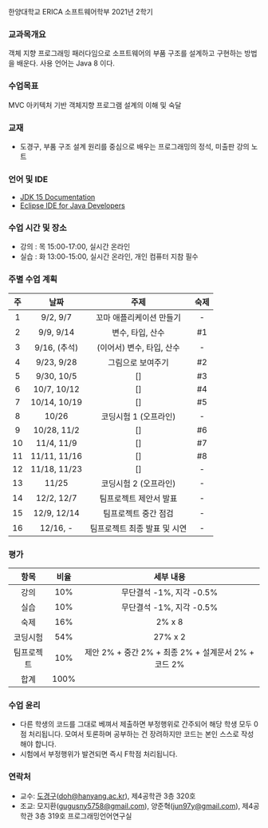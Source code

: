 한양대학교 ERICA 소프트웨어학부 2021년 2학기

### 교과목개요

객체 지향 프로그래밍 패러다임으로 소프트웨어의 부품 구조를 설계하고 구현하는 방법을 배운다.
사용 언어는 Java 8 이다.

### 수업목표

MVC 아키텍처 기반 객체지향 프로그램 설계의 이해 및 숙달

### 교재
- 도경구, 부품 구조 설계 원리를 중심으로 배우는 프로그래밍의 정석, 미출판 강의 노트

### 언어 및 IDE
- [JDK 15 Documentation](https://docs.oracle.com/en/java/javase/15/index.html)
- [Eclipse IDE for Java Developers](https://www.eclipse.org/downloads/)

### 수업 시간 및 장소

- 강의 : 목 15:00-17:00, 실시간 온라인 
- 실습 : 화 13:00-15:00, 실시간 온라인, 개인 컴퓨터 지참 필수


### 주별 수업 계획

| 주 | 날짜 | 주제 |  숙제 |
|:----:|:-----:|:-----:|:-----:|
|  1 | 9/2, 9/7 | 꼬마 애플리케이션 만들기  |  - |
|  2 | 9/9, 9/14 | 변수, 타입, 산수 | #1 |
|  3 | 9/16, (추석) | (이어서) 변수, 타입, 산수 |  - |
|  4 | 9/23, 9/28 | 그림으로 보여주기 |  #2 |
|  5 | 9/30, 10/5 | [] |  #3 |
|  6 | 10/7, 10/12 | [] |  #4 |
|  7 | 10/14, 10/19 | [] |  #5 |
|  8 | 10/26 | 코딩시험 1 (오프라인) | - |
|  9 | 10/28, 11/2 | [] |  #6 |
| 10 | 11/4, 11/9 | [] | #7 |
| 11 | 11/11, 11/16 | [] | #8 |
| 12 | 11/18, 11/23 | [] | - |
| 13 | 11/25 | 코딩시험 2 (오프라인) | - |
| 14 | 12/2, 12/7 | 팀프로젝트 제안서 발표 | - |
| 15 | 12/9, 12/14  | 팀프로젝트 중간 점검 | - |
| 16 | 12/16, - | 팀프로젝트 최종 발표 및 시연 | - |   

### 평가

| 항목 | 비율 | 세부 내용 |
|:---:|:---:|:---:|
| 강의 | 10% | 무단결석 -1%, 지각 -0.5% |
| 실습 | 10% | 무단결석 -1%, 지각 -0.5% |
| 숙제 | 16% | 2% x 8 |
| 코딩시험 | 54% | 27% x 2 |
| 팀프로젝트 | 10% | 제안 2% + 중간 2% + 최종 2% + 설계문서 2% + 코드 2% |
| 합계 | 100% |  |

### 수업 윤리
- 다른 학생의 코드를 그대로 베껴서 제출하면 부정행위로 간주되어 해당 학생 모두 0점 처리됩니다. 모여서 토론하며 공부하는 건 장려하지만 코드는 본인 스스로 작성해야 합니다.
- 시험에서 부정행위가 발견되면 즉시 F학점 처리됩니다.

### 연락처

- 교수: [도경구](http://doggzone.github.io/home)(doh@hanyang.ac.kr), 제4공학관 3층 320호
- 조교: 모지환(gugusny5758@gmail.com), 양준혁(jun97y@gmail.com), 제4공학관 3층 319호 프로그래밍언어연구실


